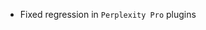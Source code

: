 <items-block data-variant="bug-fix">

- Fixed regression in `Perplexity Pro` plugins

</items-block>
